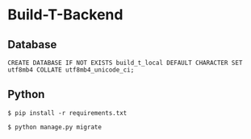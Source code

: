 # Build-T-Backend

## Database
`CREATE DATABASE IF NOT EXISTS build_t_local DEFAULT CHARACTER SET utf8mb4 COLLATE utf8mb4_unicode_ci;`
## Python

`$ pip install -r requirements.txt`

`$ python manage.py migrate`